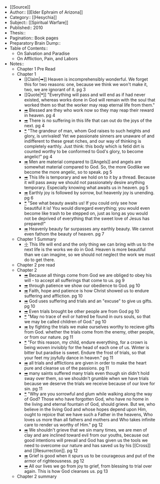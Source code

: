 - [[Source]]
- Author:: [[Elder Ephraim of Arizona]]
- Category:: [[Hesychia]] 
- Subject:: [[Spiritual Warfare]] 
- Published:: 2010
- Thesis::
- Pagination:: Book pages
- Preparatory Brain Dump:: 
- Table of Contents::
    - On Salvation and Paradise
    - On Affliction, Pain, and Labors
- Notes::
    - Chapter 1 Pre Read
    - Chapter 1
        - [[Claim|➡]] Heaven is incomprehensibly wonderful. We forget this for two reasons: one, because we think we won't make it, two, we are ignorant of it. pg 3
        - [[Quote|❝]] "Everything will pass and will end as if had never existed, whereas works done in God will remain with the soul that worked them so that the worker may reap eternal life from them."
        - [➡]([[Claim]]) Blessed are they who work now so they may reap their reward in heaven. pg 4
        - [➡]([[Claim]]) There is no suffering in this life that can out do the joys of the next. pg 4
        - [❝]([[Quote]]) "The grandeur of man, whom God raises to such heights and glory, is unrivaled! Yet we passionate sinners are unaware of and indifferent to these great riches, and our way of thinking is completely earthly. Just think: this body which is fetid dirt is counted worthy to be conformed to God's glory, to become angelic!" pg 4
        - [➡]([[Claim]]) Men are material compared to [[Angels]] and angels are somewhat material compared to God. So, the more Godlike we become the more angelic, so to speak. pg 5
        - [➡]([[Claim]]) This life is temporary and we hold on to it by a thread. Because it will pass away we should not passionately desire anything temporary. Especially knowing what awaits us in heaven. pg 5
        - [➡]([[Claim]]) Earthly joy is followed by sorrow, but heavenly joy is unending. pg 6
        - [❝]([[Quote]]) "See what beauty awaits us! If you could only see how beautiful it is! You would disregard everything; you would even become like trash to be stepped on, just as long as you would not be deprived of everything that the sweet love of Jesus has prepared!"
        - [➡]([[Claim]]) Heavenly beauty far surpasses any earthly beauty. We cannot even fathom the beauty of heaven. pg 7
    - Chapter 1 Summary
        - [☩]([[Crux]]) This life will end and the only thing we can bring with us to the next life is the works we do in God. Heaven is more beautiful than we can imagine, so we should not neglect the work we must do to get there.
    - Chapter 2 pre read
    - Chapter 2
        - [➡]([[Claim]]) Because all things come from God we are obliged to obey his will - to accept all sufferings that come to us. pg 9
        - [➡]([[Claim]]) through patience we show our obedience to God. pg 10
        - [➡]([[Claim]]) Faith, hope and patience is how Christ showed us to endure suffering and affliction. pg 10
        - [➡]([[Claim]]) God uses suffering and trials and an "excuse" to give us gifts. pg 10
        - [➡]([[Claim]]) Even trials brought be other people are from God pg 10
        - [❝]([[Quote]]) "May no trace of evil or hatred be found in ours souls, so that we may be called children of God." pg 10
        - [➡]([[Claim]]) by fighting the trials we make ourselves worthy to recieve gifts from God. whether the trials come from the enemy, other people, or from our nature. pg 11
        - [❝]([[Quote]]) "For this reason, my child, endure everything, for a crown is being woven invisibly for the head of each one of us. Winter is bitter but paradise is sweet. Endure the frost of trials, so that your feet my joyfully dance in heaven." pg 11
        - [➡]([[Claim]]) all trials and afflictions are given in order to make the heart pure and cleanse us of the passions. pg 11
        - [➡]([[Claim]]) many saints suffered many trials even though sin didn't hold sway over them, so we shouldn't grumble when we have trials because we deserve the trials we receive because of our love for sin. pg 11
        - [❝]([[Quote]]) "Why are you sorrowful and glum while walking along the way of God? Those who have forgotten God, who have no home in the living and eternal fountain of God, should grieve. But we, who believe in the living God and whose hopes depend upon Him, ought to rejoice that we have such a Father in the heavens, Who loves us more than all fathers and mothers and Who takes infinite care to render us worthy of Him." pg 12
        - [➡]([[Claim]]) We shouldn't grieve that we sin many times, we are men of clay and are inclined toward evil from our youths, because out good intentions will prevail and God has given us the tools we need to overcome our nature and has saved us by his [[Cross]] and [[Resurrection]]. pg 12
        - [➡]([[Claim]]) Grief is good when it spurs us to be courageous and put of the armor of righteousness. pg 12
        - [➡]([[Claim]]) All our lives we go from joy to grief, from blessing to trial over again. This is how God cleanses us. pg 13
    - Chapter 2 summary
